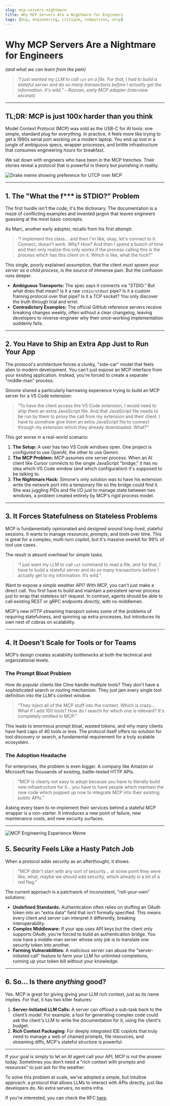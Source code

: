```yaml
---
slug: mcp-servers-nightmare
title: Why MCP Servers Are a Nightmare for Engineers
tags: [mcp, engineering, critique, comparison, utcp]
---
```


# Why MCP Servers Are a Nightmare for Engineers

*(and what we can learn from the pain)*

> *"I just wanted my LLM to call `cat` on a file. For that, I had to build a stateful server and do so many transactions before I actually get the information. It's wild." – Razvan, early MCP adopter (interview excerpt)*

<!--truncate-->

---

## TL;DR: MCP is just 100x harder than you think

Model Context Protocol (MCP) was sold as the USB-C for AI tools: one simple, standard plug for everything. In practice, it feels more like trying to get a 1990s serial port working on a modern laptop. You end up lost in a jungle of ambiguous specs, wrapper processes, and brittle infrastructure that consumes engineering hours for breakfast.

We sat down with engineers who have been in the MCP trenches. Their stories reveal a protocol that is powerful in theory but punishing in reality.

![Drake meme showing preference for UTCP over MCP](/img/drake-meme.png)

---

## 1. The "What the f*** is STDIO?" Problem

The first hurdle isn't the code; it's the dictionary. The documentation is a maze of conflicting examples and invented jargon that leaves engineers guessing at the most basic concepts.

As Marc, another early adopter, recalls from his first attempt:

> “I implement this class… and then I'm like, okay, let's connect to it. Connect, doesn't work. Why? How? And then I spend a bunch of time and then only realize this only works if the process calling this *is* the process which has this client on it. Which is like, what the fuck?”

This single, poorly explained assumption, that the client *must spawn your server as a child process*, is the source of immense pain. But the confusion runs deeper.

*   **Ambiguous Transports:** The spec says it connects via “STDIO.” But what does that mean? Is it a raw `stdin/stdout` pipe? Is it a custom framing protocol over that pipe? Is it a TCP socket? You only discover the truth through trial and error.
*   **Contradictory Examples:** The official GitHub reference servers receive breaking changes weekly, often without a clear changelog, leaving developers to reverse-engineer why their once-working implementation suddenly fails.

---

## 2. You Have to Ship an Extra App Just to Run Your App

The protocol's architecture forces a clunky, "side-car" model that feels alien to modern development. You can't just expose an MCP interface from your existing application. Instead, you're forced to create a separate "middle-man" process.

Simone shared a particularly harrowing experience trying to build an MCP server for a VS Code extension:

> “To have the client access the VS Code extension, I would need to ship them an extra JavaScript file. And that JavaScript file needs to be run by them to proxy the call from my extension and their client. I have to somehow give them an extra JavaScript file to connect through my extension which they already downloaded. What?”

This got worse in a real-world scenario:

1.  **The Setup:** A user has two VS Code windows open. One project is configured to use OpenAI, the other to use Gemini.
2.  **The MCP Problem:** MCP assumes one server process. When an AI client like Cursor connects to the single JavaScript "bridge," it has no idea which VS Code window (and which configuration) it's supposed to be talking to.
3.  **The Nightmare Hack:** Simone's only solution was to have his extension write the network port into a temporary file so the bridge could find it. She was juggling PIDs and file I/O just to manage state between two windows, a problem created entirely by MCP's rigid process model.

---

## 3. It Forces Statefulness on Stateless Problems

MCP is fundamentally opinionated and designed around long-lived, stateful sessions. It wants to manage *resources*, *prompts*, and *tools* over time. This is great for a complex, multi-turn copilot, but it's massive overkill for 99% of tool use cases.

The result is absurd overhead for simple tasks.

> “I just want my LLM to call `cat` command to read a file, and for that, I have to build a stateful server and do so many transactions before I actually get to my information. It’s wild.”

Want to expose a simple weather API? With MCP, you can't just make a direct call. You first have to build and maintain a persistent server process just to wrap that stateless `GET` request. In contrast, agents should be able to call existing REST or gRPC endpoints *directly*, with no middlemen.

MCP's new HTTP streaming transport solves some of the problems of requiring statefulness, and spinning up extra processes, but introduces its own nest of cobras on scalability. 

---

## 4. It Doesn't Scale for Tools or for Teams

MCP’s design creates scalability bottlenecks at both the technical and organizational levels.

### The Prompt Bloat Problem
How do popular clients like Cline handle multiple tools? They don't have a sophisticated search or routing mechanism. They just jam every single tool definition into the LLM's context window.

> “They inject all of the MCP stuff into the context. Which is crazy... What if I add 100 tools? How do I search for which one is relevant? It's completely omitted in MCP.”

This leads to enormous prompt bloat, wasted tokens, and why many clients have hard caps of 40 tools or less. The protocol itself offers no solution for tool discovery or search, a fundamental requirement for a truly scalable ecosystem.

### The Adoption Headache
For enterprises, the problem is even bigger. A company like Amazon or Microsoft has thousands of existing, battle-tested HTTP APIs.

> “MCP is clearly not easy to adopt because you have to literally build new infrastructure for it... you have to have people which maintain the new code which popped up now to integrate MCP into their existing public APIs.”

Asking every team to re-implement their services behind a stateful MCP wrapper is a non-starter. It introduces a new point of failure, new maintenance costs, and new security surfaces.

---

![MCP Engineering Experience Meme](/img/mcp-meme.png)


## 5. Security Feels Like a Hasty Patch Job

When a protocol adds security as an afterthought, it shows.

> “MCP didn't start with any sort of security... at some point they were like, what, maybe we should add security, which already is a bit of a red flag.”

The current approach is a patchwork of inconsistent, "roll-your-own" solutions:
*   **Undefined Standards:** Authentication often relies on stuffing an OAuth token into an "extra data" field that isn't formally specified. This means every client and server can interpret it differently, breaking interoperability.
*   **Complex Middleware:** If your app uses API keys but the client only supports OAuth, you're forced to build an authentication bridge. You now have a middle-man server whose only job is to translate one security token into another.
*   **Farming Vulnerabilities:** A malicious server can abuse the "server-initiated call" feature to farm your LLM for unlimited completions, running up your token bill without your knowledge.

---

## 6. So… Is there *anything* good?

Yes. MCP is great for giving giving your LLM rich context, just as its name implies. For that, it has two killer features:

1.  **Server-Initiated LLM Calls:** A server can offload a sub-task back to the client’s model. For example, a tool for generating complex code could ask the client's LLM to write the documentation for it, using the client's budget.
2.  **Rich Context Packaging:** For deeply integrated IDE copilots that truly need to manage a web of chained prompts, file resources, and streaming diffs, MCP's stateful structure is powerful.

---
If your goal is simply to let an AI agent call your API, MCP is not the answer today. Sometimes you don't need a "rich context with prompts and resources" to just ask for the weather.

To solve this problem at scale, we've adopted a simple, but intuitive approach: a protocol that allows LLMs to interact with APIs directly, just like developers do. No extra servers, no extra infra. 

If you're interested, you can check the RFC [here](https://www.utcp.io/about/RFC).